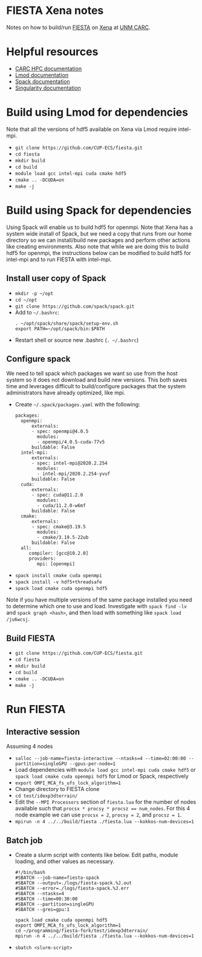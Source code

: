 # FIESTA Xena notes

Notes on how to build/run [FIESTA](https://github.com/CUP-ECS/fiesta) on [Xena](https://carc.unm.edu/systems/Systems1.html) at [UNM CARC](https://carc.unm.edu).

# Helpful resources

- [CARC HPC documentation](https://github.com/UNM-CARC/QuickBytes/blob/master/README.md)
- [Lmod documentation](https://lmod.readthedocs.io/en/latest/010_user.html)
- [Spack documentation](https://spack.readthedocs.io/en/latest/)
- [Singularity documentation](https://sylabs.io/guides/3.7/user-guide/)

# Build using Lmod for dependencies

Note that all the versions of hdf5 available on Xena via Lmod require intel-mpi.

- `git clone https://github.com/CUP-ECS/fiesta.git`
- `cd fiesta`
- `mkdir build`
- `cd build`
- `module load gcc intel-mpi cuda cmake hdf5`
- `cmake .. -DCUDA=on`
- `make -j`

# Build using Spack for dependencies

Using Spack will enable us to build hdf5 for openmpi.
Note that Xena has a system wide install of Spack, but we need a copy that runs from our home directory so we can install/build new packages and perform other actions like creating environments.
Also note that while we are doing this to build hdf5 for openmpi, the instructions below can be modified to build hdf5 for intel-mpi and to run FIESTA with intel-mpi.

## Install user copy of Spack

- `mkdir -p ~/opt`
- `cd ~/opt`
- `git clone https://github.com/spack/spack.git`
- Add to `~/.bashrc`:
  ```
  . ~/opt/spack/share/spack/setup-env.sh
  export PATH=~/opt/spack/bin:$PATH
  ```
 - Restart shell or source new .bashrc (`. ~/.bashrc`)

## Configure spack

We need to tell spack which packages we want so use from the host system so it does not download and build new versions. This both saves time and leverages difficult to build/configure packages that the system administrators have already optimized, like mpi.

- Create `~/.spack/packages.yaml` with the following:
  ```
  packages:
    openmpi:
        externals:
        - spec: openmpi@4.0.5
          modules:
          - openmpi/4.0.5-cuda-77v5
        buildable: False
    intel-mpi:
        externals:
        - spec: intel-mpi@2020.2.254
          modules:
          - intel-mpi/2020.2.254-yvuf
        buildable: False
    cuda:
        externals:
        - spec: cuda@11.2.0
          modules:
          - cuda/11.2.0-w6mf
        buildable: False
    cmake:
        externals:
        - spec: cmake@3.19.5
          modules:
          - cmake/3.19.5-22ub
        buildable: False
    all:
       compiler: [gcc@10.2.0]
       providers:
          mpi: [openmpi]
  ```
- `spack install cmake cuda openmpi`
- `spack install -v hdf5+threadsafe`
- `spack load cmake cuda openmpi hdf5`

Note if you have multiple versions of the same package installed you need to determine which one to use and load. Investigate with `spack find -lv` and `spack graph <hash>`, and then load with something like `spack load /ju6wcsj`.

## Build FIESTA
  
- `git clone https://github.com/CUP-ECS/fiesta.git`
- `cd fiesta`
- `mkdir build`
- `cd build`
- `cmake .. -DCUDA=on`
- `make -j`

# Run FIESTA

## Interactive session

Assuming 4 nodes

- `salloc --job-name=fiesta-interactive --ntasks=4 --time=02:00:00 --partition=singleGPU --gpus-per-node=1`
- Load dependencies with `module load gcc intel-mpi cuda cmake hdf5` or `spack load cmake cuda openmpi hdf5` for Lmod or Spack, respectively
- `export OMPI_MCA_fs_ufs_lock_algorithm=1`
- Change directory to FIESTA clone
- `cd test/idexp3dterrain/`
- Edit the `--MPI Processors` section of `fiesta.lua` for the number of nodes available such that `procsx * procsy * procsz == num_nodes`.
For this 4 node example we can use `procsx = 2`, `procsy = 2`, and `procsz = 1`.
- `mpirun -n 4 ../../build/fiesta ./fiesta.lua --kokkos-num-devices=1`

## Batch job
- Create a slurm script with contents like below.
Edit paths, module loading, and other values as necessary.
  ```
  #!/bin/bash
  #SBATCH --job-name=fiesta-spack
  #SBATCH --output=./logs/fiesta-spack.%J.out
  #SBATCH --error=./logs/fiesta-spack.%J.err
  #SBATCH --ntasks=4
  #SBATCH --time=00:30:00
  #SBATCH --partition=singleGPU
  #SBATCH --gres=gpu:1

  spack load cmake cuda openmpi hdf5
  export OMPI_MCA_fs_ufs_lock_algorithm=1
  cd ~/programming/fiesta-fork/test/idexp3dterrain/
  mpirun -n 4 ../../build/fiesta ./fiesta.lua --kokkos-num-devices=1
  ```
 - `sbatch <slurm-script>`
